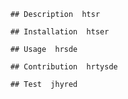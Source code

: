    
        ## Description  htsr 

        ## Installation  htser 

        ## Usage  hrsde 

        ## Contribution  hrtysde 

        ## Test  jhyred 

